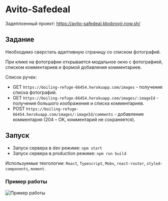 # Avito-Safedeal

Задеплоенный проект: https://avito-safedeal.kbobrovjr.now.sh/

## Задание
Необходимо сверстать адаптивную страницу со списком фотографий.​

При клике на фотографии открывается модальное окно с фотографией, списком комментариев и формой добавления комментариев.​

Список ручек:

* GET ```https://boiling-refuge-66454.herokuapp.com/images``` - получение списка фотографий.
* GET ```https://boiling-refuge-66454.herokuapp.com/images/:imageId``` - получения большого изображения и списка комментариев.
* POST ```https://boiling-refuge-66454.herokuapp.com/images/:imageId/comments``` - добавление комментария (204 – OK, комментарий не сохраняется).

## Запуск

* Запуск сервера в dev режиме: ```npm start```
* Запуск сервера в production режиме: ```npm run build```

Используемые техгологии: ```React```, ```Typescript```, ```Mobx```, ```react-router```, ```styled-components```, ```moment```.


### Пример работы

![Пример работы](example.gif)